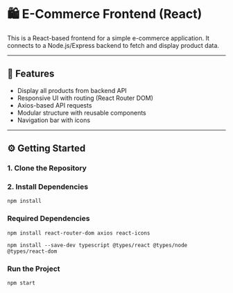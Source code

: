 # 🛍️ E-Commerce Frontend (React)

This is a React-based frontend for a simple e-commerce application. It connects to a Node.js/Express backend to fetch and display product data.

---

## 🚀 Features

- Display all products from backend API
- Responsive UI with routing (React Router DOM)
- Axios-based API requests
- Modular structure with reusable components
- Navigation bar with icons

---

## ⚙️ Getting Started

### 1. Clone the Repository

### 2. Install Dependencies

```
npm install
```

### Required Dependencies
```
npm install react-router-dom axios react-icons
```
```
npm install --save-dev typescript @types/react @types/node @types/react-dom
```

### Run the Project
```
npm start
```
